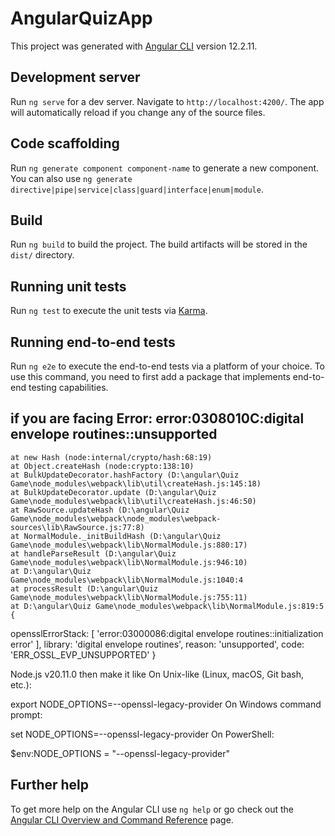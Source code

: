 # AngularQuizApp

This project was generated with [Angular CLI](https://github.com/angular/angular-cli) version 12.2.11.

## Development server

Run `ng serve` for a dev server. Navigate to `http://localhost:4200/`. The app will automatically reload if you change any of the source files.

## Code scaffolding

Run `ng generate component component-name` to generate a new component. You can also use `ng generate directive|pipe|service|class|guard|interface|enum|module`.

## Build

Run `ng build` to build the project. The build artifacts will be stored in the `dist/` directory.

## Running unit tests

Run `ng test` to execute the unit tests via [Karma](https://karma-runner.github.io).

## Running end-to-end tests

Run `ng e2e` to execute the end-to-end tests via a platform of your choice. To use this command, you need to first add a package that implements end-to-end testing capabilities.

## if you are facing Error: error:0308010C:digital envelope routines::unsupported
    
    at new Hash (node:internal/crypto/hash:68:19)
    at Object.createHash (node:crypto:138:10)
    at BulkUpdateDecorator.hashFactory (D:\angular\Quiz Game\node_modules\webpack\lib\util\createHash.js:145:18)
    at BulkUpdateDecorator.update (D:\angular\Quiz Game\node_modules\webpack\lib\util\createHash.js:46:50)
    at RawSource.updateHash (D:\angular\Quiz Game\node_modules\webpack\node_modules\webpack-sources\lib\RawSource.js:77:8)
    at NormalModule._initBuildHash (D:\angular\Quiz Game\node_modules\webpack\lib\NormalModule.js:880:17)
    at handleParseResult (D:\angular\Quiz Game\node_modules\webpack\lib\NormalModule.js:946:10)
    at D:\angular\Quiz Game\node_modules\webpack\lib\NormalModule.js:1040:4
    at processResult (D:\angular\Quiz Game\node_modules\webpack\lib\NormalModule.js:755:11)
    at D:\angular\Quiz Game\node_modules\webpack\lib\NormalModule.js:819:5 {
  opensslErrorStack: [ 'error:03000086:digital envelope routines::initialization error' ],
  library: 'digital envelope routines',
  reason: 'unsupported',
  code: 'ERR_OSSL_EVP_UNSUPPORTED'
}

Node.js v20.11.0
then make it like
On Unix-like (Linux, macOS, Git bash, etc.):

export NODE_OPTIONS=--openssl-legacy-provider
On Windows command prompt:

set NODE_OPTIONS=--openssl-legacy-provider
On PowerShell:

$env:NODE_OPTIONS = "--openssl-legacy-provider"

## Further help

To get more help on the Angular CLI use `ng help` or go check out the [Angular CLI Overview and Command Reference](https://angular.io/cli) page.
